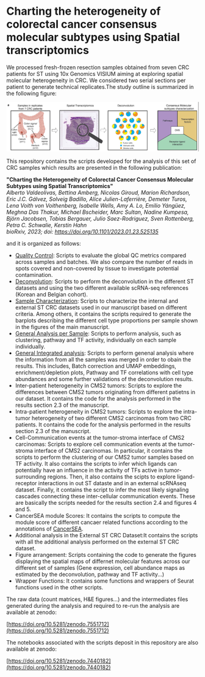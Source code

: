 # Charting the heterogeneity of colorectal cancer consensus molecular subtypes using Spatial transcriptomics

We processed fresh-frozen resection samples obtained from seven CRC patients for ST using 10x Genomics VISIUM aiming at exploring spatial molecular heterogeneity in CRC. We considered two serial sections per patient to generate technical replicates.The study outline is summarized in the following figure: 

![Study Outline](https://github.com/alberto-valdeolivas/CRC_CMS_ST/raw/main/Extras/StudyOutline.png)

This repository contains the scripts developed for the analysis of this set of CRC samples which results are presented in the following publication: 

**"Charting the Heterogeneity of Colorectal Cancer Consensus Molecular Subtypes using Spatial Transcriptomics"**   
_Alberto Valdeolivas, Bettina Amberg, Nicolas Giroud, Marion Richardson, Eric J.C. Gálvez, Solveig Badillo, Alice Julien-Laferrière, Demeter Turos, Lena Voith von Voithenberg, Isabelle Wells, Amy A. Lo, Emilio Yángüez, Meghna Das Thakur, Michael Bscheider, Marc Sultan, Nadine Kumpesa, Björn Jacobsen, Tobias Bergauer, Julio Saez-Rodriguez, Sven Rottenberg, Petra C. Schwalie, Kerstin Hahn  
bioRxiv, 2023; doi: https://doi.org/10.1101/2023.01.23.525135_

and it is organized as follows:

* [Quality Control](https://github.com/alberto-valdeolivas/ST_CRC_CMS/tree/main/Quality_Control): Scripts to evaluate the global QC metrics compared across samples and batches. We also compare the number of reads in spots covered and non-covered by tissue to investigate potential contamination. 
* [Deconvolution](https://github.com/alberto-valdeolivas/ST_CRC_CMS/tree/main/Deconvolution): Scripts to perform the deconvolution in the different ST datasets and using the two different available scRNA-seq references (Korean and Belgian cohort).
* [Sample Characterization](https://github.com/alberto-valdeolivas/ST_CRC_CMS/tree/main/Sample_Characterization): Scripts to characterize the internal and external ST CRC datasets used in our manuscript based on different criteria. Among others, it contains the scripts required to generate the barplots describing the different cell type proportions per sample shown in the figures of the main manuscript. 
* [General Analysis per Sample](https://github.com/alberto-valdeolivas/ST_CRC_CMS/tree/main/General_Analysis_perSample): Scripts to perform analysis, such as clustering, pathway and TF activity, individually on each sample individually. 
* [General Integrated analysis](https://github.com/alberto-valdeolivas/ST_CRC_CMS/tree/main/General_Integrated_Analysis): Scripts to perform genenal analysis where the information from all the samples was merged in order to obain the results. This includes, Batch correction and UMAP embeddings, enrichment/depletion plots, Pathway and TF correlations with cell type abundances and some further validations of the deconvolution results. 
* Inter-patient heterogeneity in CMS2 tumors: Scripts to explore the differences between CMS2 tumors originating from different patietns in our dataset. It contains the code for the analysis performed in the results section 2.3 of the manuscript. 
* Intra-patient heterogeneity in CMS2 tumors: Scripts to explore the intra-tumor heterogeneity of two different CMS2 carcinomas from two CRC patients. It contains the code for the analysis performed in the results section 2.3 of the manuscript.   
* Cell-Communication events at the tumor-stroma interface of CMS2 carcinomas: Scripts to explore cell communication events at the tumor-stroma interface of CMS2 carcinomas. In particular, it contains the scripts to perform the clustering of our CMS2 tumor samples based on TF activity. It also contains the scripts to infer which ligands can potentially have an influence in the activity of TFs active in tumor-surrounding regions. Then, it also contains the scipts to explore ligand-receptor interactions in out ST dataste and in an external scRNAseq dataset. Finally, it contains the script to infer the most likely signaling cascades connecting these inter-cellular communication events. These are basically the scripts needed for the results section 2.4 and figures 4 and 5. 
* CancerSEA module Scores: It contains the scripts to compute the module score of different cancaer related functions according to the annotations of [CancerSEA](https://www.ncbi.nlm.nih.gov/pmc/articles/PMC6324047/). 
* Additional analysis in the External ST CRC Dataset:It contains the scripts with all the additional analysis performed on the external ST CRC dataset. 
* Figure arrangement: Scripts containing the code to generate the figures displaying the spatial maps of differnet molecular features across our different set of samples (Gene expression, cell abundance maps as estimated by the deconvolution, pathway and TF activity...)
* Wrapper Functions: It contains some functions and wrappers of Seurat functions used in the other scripts. 

The raw data (count matrices, H&E figures...) and the intermediates files generated during the analysis and required to re-run the analysis are available at zenodo: 

[https://doi.org/10.5281/zenodo.7551712](https://doi.org/10.5281/zenodo.7551712)

The notebooks associated with the scripts deposit in this repository are also available at zenodo: 

[https://doi.org/10.5281/zenodo.7440182](https://doi.org/10.5281/zenodo.7440182)







